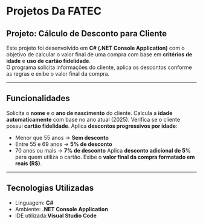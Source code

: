 # Projetos Da FATEC

##  Projeto: Cálculo de Desconto para Cliente

Este projeto foi desenvolvido em **C# (.NET Console Application)** com o objetivo de calcular o valor final de uma compra com base em **critérios de idade** e **uso de cartão fidelidade**.  
O programa solicita informações do cliente, aplica os descontos conforme as regras e exibe o valor final da compra.

---

## Funcionalidades

 Solicita o **nome** e o **ano de nascimento** do cliente.
 Calcula a **idade automaticamente** com base no ano atual (2025).
 Verifica se o cliente possui **cartão fidelidade**.
 Aplica **descontos progressivos por idade**:
  - Menor que 55 anos → **Sem desconto**
  - Entre 55 e 69 anos → **5% de desconto**
  - 70 anos ou mais → **7% de desconto**
 Aplica **desconto adicional de 5%** para quem utiliza o cartão.
 Exibe o **valor final da compra formatado em reais (R$)**.

---

## Tecnologias Utilizadas

- Linguagem: **C#**
- Ambiente: **.NET Console Application**
- IDE utilizada:**Visual Studio Code**
